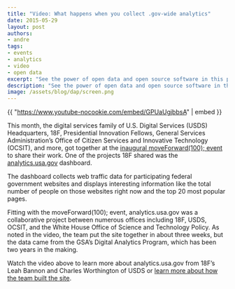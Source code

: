 ```yaml
---
title: "Video: What happens when you collect .gov-wide analytics"
date: 2015-05-29
layout: post
authors:
- andre
tags:
- events
- analytics
- video
- open data
excerpt: "See the power of open data and open source software in this presentation about analytics.usa.gov from 18F’s Leah Bannon and Charles Worthington of the U.S. Digital Service."
description: "See the power of open data and open source software in this presentation about analytics.usa.gov from 18F’s Leah Bannon and Charles Worthington of the U.S. Digital Service."
image: /assets/blog/dap/screen.png
---
```

{{ "https://www.youtube-nocookie.com/embed/GPUaUgjbbsA" | embed }}

This month, the digital services family of U.S. Digital Services (USDS)
Headquarters, 18F, Presidential Innovation Fellows, General Services
Administration’s Office of Citizen Services and Innovative Technology
(OCSIT), and more, got together at the [inaugural moveForward(100);
event](https://18f.gsa.gov/2015/05/11/moveforward/) to share their
work. One of the projects 18F shared was the
[analytics.usa.gov](https://analytics.usa.gov) dashboard.

The dashboard collects web traffic data for participating federal
government websites and displays interesting information like the total
number of people on those websites right now and the top 20 most popular
pages.

Fitting with the moveForward(100); event, analytics.usa.gov was a
collaborative project between numerous offices including 18F, USDS,
OCSIT, and the White House Office of Science and Technology Policy. As
noted in the video, the team put the site together in about three weeks,
but the data came from the GSA’s Digital Analytics Program, which has
been two years in the making.

Watch the video above to learn more about analytics.usa.gov from 18F’s
Leah Bannon and Charles Worthington of USDS or [learn more about how
the team built the
site](https://18f.gsa.gov/2015/03/19/how-we-built-analytics-usa-gov/).
